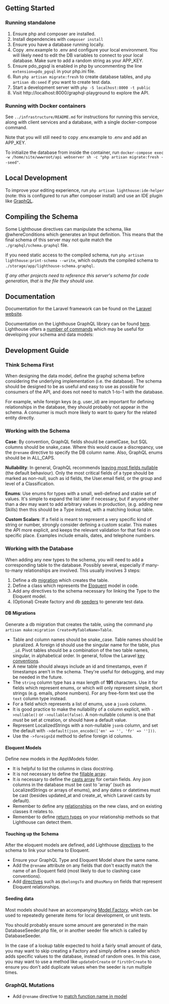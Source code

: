 ## Getting Started

### Running standalone

1. Ensure php and composer are installed.
2. Install dependencies with `composer install`
3. Ensure you have a database running locally.
4. Copy .env.example to .env and configure your local environment. You will likely need to edit the DB variables to connect to your local database. Make sure to add a random string as your APP_KEY.
5. Ensure pdo_pgsql is enabled in php by uncommenting the line `extension=pdo_pgsql` in your php.ini file.
6. Run `php artisan migrate:fresh` to create database tables, and `php artisan db:seed` if you want to create test data.
7. Start a development server with `php -S localhost:8000 -t public`
8. Visit http://localhost:8000/graphql-playground to explore the API.

### Running with Docker containers

See `../infrastructure/README.md` for instructions for running this service, along with client services and a database, with a single docker-compose command.

Note that you will still need to copy .env.example to .env and add an APP_KEY.

To initialize the database from inside the container, run `docker-compose exec -w /home/site/wwwroot/api webserver sh -c "php artisan migrate:fresh --seed"`.

## Local Development

To improve your editing experience, run `php artisan lighthouse:ide-helper` (note: this is configured to run after composer install) and use an IDE plugin like [GraphQL](https://marketplace.visualstudio.com/items?itemName=GraphQL.vscode-graphql).

## Compiling the Schema

Some Lighthouse directives can manipulate the schema, like @whereConditions which generates an Input definition. This means that the final schema of this server may not quite match the `./graphql/schema.graphql` file.

If you need static access to the compiled schema, run `php artisan lighthouse:print-schema --write`, which outputs the compiled schema to `./storage/app/lighthouse-schema.graphql`.

_If any other projects need to reference this server's schema for code generation, that is the file they should use._
## Documentation

Documentation for the Laravel framework can be found on the [Laravel website](https://laravel.com/docs).

Documentation on the Lighthouse GraphQL library can be found [here](https://lighthouse-php.com/).
Lighthouse offers a [number of commands](https://lighthouse-php.com/5/api-reference/commands.html) which may be useful for developing your schema and data models:

## Development Guide

### Think Schema First

When designing the data model, define the graphql schema before considering the underlying implementation (i.e. the database). The schema should be designed to be as useful and easy to use as possible for consumers of the API, and does not need to match 1-to-1 with the database.

For example, while foreign keys (e.g. user_id) are important for defining relationships in the database, they should probably not appear in the schema. A consumer is much more likely to want to query for the related entity directly.

### Working with the Schema

**Case**: By convention, GraphQL fields should be camelCase, but SQL columns should be snake_case. Where this would cause a discrepancy, use the `@rename` directive to specify the DB column name. Also, GraphQL enums should be in ALL_CAPS.

**Nullability**: In general, GraphQL recommends [leaving most fields nullable](https://medium.com/@calebmer/when-to-use-graphql-non-null-fields-4059337f6fc8) (the default behaviour). Only the most critical fields of a type should be marked as non-null, such as id fields, the User.email field, or the group and level of a Classification.

**Enums**: Use enums for types with a small, well-defined and stable set of values. It's simple to expand the list later if necessary, but if anyone other than a dev may want to add arbitrary values in production, (e.g. adding new Skills) then this should be a Type instead, with a matching lookup table.

**Custom Scalars**: If a field is meant to represent a very specific kind of string or number, strongly consider defining a custom scalar. This makes the API more explicit, and keeps the relevant validation for that field in one specific place. Examples include emails, dates, and telephone numbers.

### Working with the Database

When adding any new types to the schema, you will need to add a corresponding table to the database. Possibly several, especially if many-to-many relationships are involved. This usually involves 3 steps:

1. Define a db [migration](https://laravel.com/docs/8.x/migrations) which creates the table.
2. Define a class which represents the [Eloquent](https://laravel.com/docs/8.x/eloquent) model in code.
3. Add any directives to the schema necessary for linking the Type to the Eloquent model.
4. (Optional) Create factory and db [seeders](https://laravel.com/docs/8.x/seeding) to generate test data.

#### DB Migrations
Generate a db migration that creates the table, using the command `php artisan make:migration Create<MyTableName>Table`.

- Table and column names should be snake_case. Table names should be pluralized. A foreign id should use the singular name for the table, plus `_id`. Pivot tables should be a combination of the two table names, singular, in alphabetical order. In general, follow the Laravel [key conventions](https://laravel.com/docs/8.x/eloquent-relationships).
- A new table should always include an id and timestamps, even if timestamps aren't in the schema. They're useful for debugging, and may be needed in the future.
- The `string` column type has a max length of **191** characters. Use it for fields which represent enums, or which will only represent simple, short strings (e.g. emails, phone numbers). For any free-form text use the `text` column type instead.
- For a field which represents a list of enums, use a `jsonb` column.
- It is good practice to make the nullability of a column explicit, with `->nullable()` or `->nullable(false)`. A non-nullable column is one that *must* be set at creation, or should have a default value.
- Represent LocalizedStrings with a non-nullable `jsonb` column, and set the default with `->default(json_encode(['en' => '', 'fr' => '']))`.
- Use the `->foreignId` method to define foreign id columns.

#### Eloquent Models

Define new models in the App\Models folder.

- It is helpful to list the columns in class docstring.
- It is not necessary to define the [fillable array](https://laravel.com/docs/8.x/eloquent#mass-assignment).
- It *is* necessary to define the [casts array](https://laravel.com/docs/8.x/eloquent-mutators#attribute-casting) for certain fields. Any json columns in the database must be cast to 'array' (such as LocalizedStrings or arrays of enums), and any dates or datetimes must be cast (besides updated_at and create_at, which Laravel casts by default).
- Remember to define any [relationships](https://laravel.com/docs/8.x/eloquent-relationships) on the new class, and on existing classes it relates to.
- Remember to define [return types](https://lighthouse-php.com/5/eloquent/nested-mutations.html#return-types-required) on your relationship methods so that Lighthouse can detect them.

#### Touching up the Schema

After the eloquent models are defined, add Lighthouse [directives](https://lighthouse-php.com/5/api-reference/directives.html#aggregate) to the schema to link your schema to Eloquent.

- Ensure your GraphQL Type and Eloquent Model share the same name.
- Add the `@rename` attribute on any fields that don't exactly match the name of an Eloquent field (most likely to due to clashing case conventions).
- Add [directives](https://lighthouse-php.com/5/eloquent/relationships.html) such as `@belongsTo` and `@hasMany` on fields that represent Eloquent relationships.

#### Seeding data

Most models should have an accompanying [Model Factory](https://laravel.com/docs/8.x/seeding#using-model-factories), which can be used to repeatedly generate items for local development, or unit tests.

You should probably ensure some amount are generated in the main DatabaseSeeder.php file, or in another seeder file which is called by DatabaseSeeder.

In the case of a lookup table expected to hold a fairly small amount of data, you may want to skip creating a Factory and simply define a seeder which adds specific values to the database, instead of random ones. In this case, you may want to use a method like `updateOrCreate` or `firstOrCreate` to ensure you don't add duplicate values when the seeder is run multiple times.

### GraphQL Mutations
- Add `@rename` directive to [match function name in model](https://github.com/nuwave/lighthouse/issues/1840#issuecomment-835461405)

